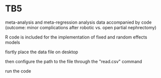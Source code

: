 # TB5
meta-analysis and meta-regression analysis data accompanied by code (outcome: minor complications after robotic vs. open partial nephrectomy)

R code is included for the implementation of fixed and random effects models

fisrtly place the data file on desktop

then configure the path to the file through the "read.csv" command

run the code 
